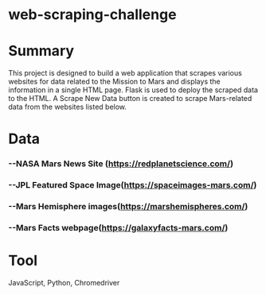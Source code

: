 # web-scraping-challenge

# Summary
This project is designed to build a web application that scrapes various websites for data related to the Mission to Mars and displays the information in a single HTML page. Flask is used to deploy the scraped data to the HTML. A Scrape New Data button is created to scrape Mars-related data from the websites listed below.

# Data
### --NASA Mars News Site (https://redplanetscience.com/)
### --JPL Featured Space Image(https://spaceimages-mars.com/)
### --Mars Hemisphere images(https://marshemispheres.com/)
### --Mars Facts webpage(https://galaxyfacts-mars.com/)

# Tool
JavaScript, Python, Chromedriver



